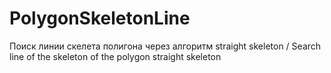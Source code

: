 # PolygonSkeletonLine
Поиск линии скелета полигона через алгоритм straight skeleton  / Search line of the skeleton of the polygon straight skeleton
